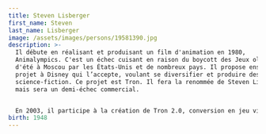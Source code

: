 ```yaml
---
title: Steven Lisberger
first_name: Steven
last_name: Lisberger
image: /assets/images/persons/19581390.jpg
description: >-
  Il débute en réalisant et produisant un film d'animation en 1980,
  Animalympics. C'est un échec cuisant en raison du boycott des Jeux olympiques
  d'été à Moscou par les États-Unis et de nombreux pays. Il propose ensuite un
  projet à Disney qui l’accepte, voulant se diversifier et produire des films de
  science-fiction. Ce projet est Tron. Il fera la renommée de Steven Lisberger
  mais sera un demi-échec commercial.


  En 2003, il participe à la création de Tron 2.0, conversion en jeu vidéo de Tron.
birth: 1948
---
```


